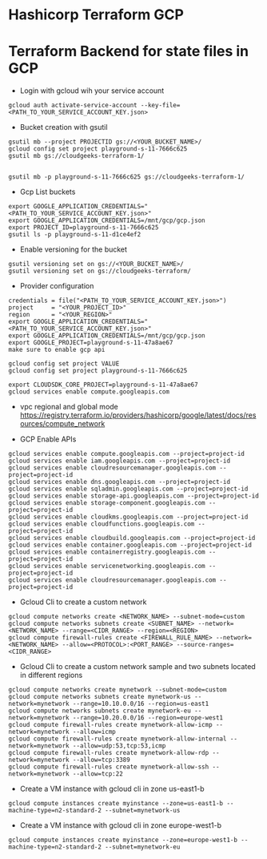 # Hashicorp Terraform GCP

# Terraform Backend for state files in GCP

- Login with gcloud wih your service account
```commandline
gcloud auth activate-service-account --key-file=<PATH_TO_YOUR_SERVICE_ACCOUNT_KEY.json>
```

- Bucket creation with gsutil
```commandline
gsutil mb --project PROJECTID gs://<YOUR_BUCKET_NAME>/
gcloud config set project playground-s-11-7666c625
gsutil mb gs://cloudgeeks-terraform-1/


gsutil mb -p playground-s-11-7666c625 gs://cloudgeeks-terraform-1/
```

- Gcp List buckets
```commandline
export GOOGLE_APPLICATION_CREDENTIALS="<PATH_TO_YOUR_SERVICE_ACCOUNT_KEY.json>"
export GOOGLE_APPLICATION_CREDENTIALS=/mnt/gcp/gcp.json
export PROJECT_ID=playground-s-11-7666c625
gsutil ls -p playground-s-11-d1ce4ef2
```

- Enable versioning for the bucket
```commandline
gsutil versioning set on gs://<YOUR_BUCKET_NAME>/
gsutil versioning set on gs://cloudgeeks-terraform/
```

- Provider configuration
```commandline
credentials = file("<PATH_TO_YOUR_SERVICE_ACCOUNT_KEY.json>")
project     = "<YOUR_PROJECT_ID>"
region      = "<YOUR_REGION>"
export GOOGLE_APPLICATION_CREDENTIALS="<PATH_TO_YOUR_SERVICE_ACCOUNT_KEY.json>"
export GOOGLE_APPLICATION_CREDENTIALS=/mnt/gcp/gcp.json
export GOOGLE_PROJECT=playground-s-11-47a8ae67
make sure to enable gcp api

gcloud config set project VALUE
gcloud config set project playground-s-11-7666c625

export CLOUDSDK_CORE_PROJECT=playground-s-11-47a8ae67
gcloud services enable compute.googleapis.com
```

- vpc regional and global mode https://registry.terraform.io/providers/hashicorp/google/latest/docs/resources/compute_network

- GCP Enable APIs
```commandline
gcloud services enable compute.googleapis.com --project=project-id
gcloud services enable iam.googleapis.com --project=project-id
gcloud services enable cloudresourcemanager.googleapis.com --project=project-id
gcloud services enable dns.googleapis.com --project=project-id
gcloud services enable sqladmin.googleapis.com --project=project-id
gcloud services enable storage-api.googleapis.com --project=project-id
gcloud services enable storage-component.googleapis.com --project=project-id
gcloud services enable cloudkms.googleapis.com --project=project-id
gcloud services enable cloudfunctions.googleapis.com --project=project-id
gcloud services enable cloudbuild.googleapis.com --project=project-id
gcloud services enable container.googleapis.com --project=project-id
gcloud services enable containerregistry.googleapis.com --project=project-id
gcloud services enable servicenetworking.googleapis.com --project=project-id
gcloud services enable cloudresourcemanager.googleapis.com --project=project-id
```

- Gcloud Cli to create a custom network
```commandline
gcloud compute networks create <NETWORK_NAME> --subnet-mode=custom
gcloud compute networks subnets create <SUBNET_NAME> --network=<NETWORK_NAME> --range=<CIDR_RANGE> --region=<REGION>
gcloud compute firewall-rules create <FIREWALL_RULE_NAME> --network=<NETWORK_NAME> --allow=<PROTOCOL>:<PORT_RANGE> --source-ranges=<CIDR_RANGE>
```

- Gcloud Cli to create a custom network sample and two subnets located in different regions
```commandline
gcloud compute networks create mynetwork --subnet-mode=custom
gcloud compute networks subnets create mynetwork-us --network=mynetwork --range=10.10.0.0/16 --region=us-east1
gcloud compute networks subnets create mynetwork-eu --network=mynetwork --range=10.20.0.0/16 --region=europe-west1
gcloud compute firewall-rules create mynetwork-allow-icmp --network=mynetwork --allow=icmp
gcloud compute firewall-rules create mynetwork-allow-internal --network=mynetwork --allow=udp:53,tcp:53,icmp
gcloud compute firewall-rules create mynetwork-allow-rdp --network=mynetwork --allow=tcp:3389
gcloud compute firewall-rules create mynetwork-allow-ssh --network=mynetwork --allow=tcp:22
```

- Create a VM instance with gcloud cli in zone us-east1-b
```commandline
gcloud compute instances create myinstance --zone=us-east1-b --machine-type=n2-standard-2 --subnet=mynetwork-us
```
- Create a VM instance with gcloud cli in zone europe-west1-b
```commandline
gcloud compute instances create myinstance --zone=europe-west1-b --machine-type=n2-standard-2 --subnet=mynetwork-eu
```
